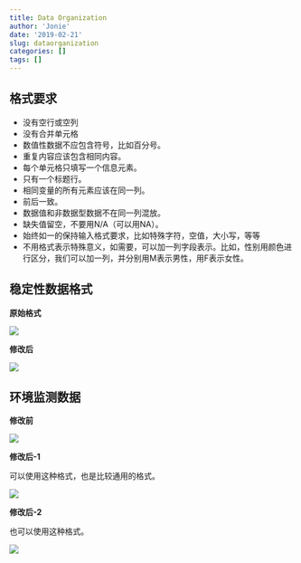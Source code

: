 ```yaml
---
title: Data Organization
author: 'Jonie'
date: '2019-02-21'
slug: dataorganization
categories: []
tags: []
---
```


## 格式要求

- 没有空行或空列
- 没有合并单元格
- 数值性数据不应包含符号，比如百分号。
- 重复内容应该包含相同内容。
- 每个单元格只填写一个信息元素。
- 只有一个标题行。
- 相同变量的所有元素应该在同一列。
- 前后一致。
- 数据值和非数据型数据不在同一列混放。
- 缺失值留空，不要用N/A（可以用NA）。
- 始终如一的保持输入格式要求，比如特殊字符，空值，大小写，等等
- 不用格式表示特殊意义，如需要，可以加一列字段表示。比如，性别用颜色进行区分，我们可以加一列，并分别用M表示男性，用F表示女性。

## 稳定性数据格式

__原始格式__

![](https://blog-1255638709.cos.ap-chengdu.myqcloud.com/DataOrganization_stability_1.png)


__修改后__

![](https://blog-1255638709.cos.ap-chengdu.myqcloud.com/DataOrganization_stability_2.png)

## 环境监测数据

__修改前__

![](https://blog-1255638709.cos.ap-chengdu.myqcloud.com/DataOrganization_1.png)

__修改后-1__

可以使用这种格式，也是比较通用的格式。

![](https://blog-1255638709.cos.ap-chengdu.myqcloud.com/DataOrganization_2.png)

__修改后-2__

也可以使用这种格式。

![](https://blog-1255638709.cos.ap-chengdu.myqcloud.com/DataOrganization_3.png)
